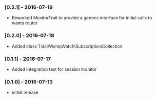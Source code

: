 ### [0.2.1] - 2016-07-19

  * Reworked MonitorTrait to provide a generic interface for initial calls to wamp router

### [0.2.0] - 2016-07-18

  * Added class Tidal\WampWatch\Subscription\Collection

### [0.1.1] - 2016-07-17

  * Added integration test for session monitor
  
### [0.1.0] - 2016-07-13

  * initial release  